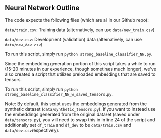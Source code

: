 ## Neural Network Outline

The code expects the following files (which are all in our Github repo):

```data/train.csv```: Training data (alternatively, can use ```data/new_train.csv```)

```data/dev.csv```: Development (validation) data (alternatively, can use ```data/new_dev.csv```)

To run this script, simply run ```python strong_baseline_classifier_NN.py```. 

Since the embedding generation portion of this script takes a while to run (15-20 minutes in our experience, though sometimes much longer), we've also created a script that utilizes preloaded embeddings that are saved to tensors.

To run this script, simply run ```python strong_baseline_classifier_NN_w_saved_tensors.py```. 

Note: By default, this script uses the embeddings generated from the synthetic dataset (```data/synthetic_tensors.py```). If you want to instead use the embeddings generated from the original dataset (saved under ```data/tensors.py```), you will need to swap this in in line 24 of the script and additionally set ```df_train``` and ```df_dev``` to be ```data/train.csv``` and ```data/dev.csv```respectively).  
